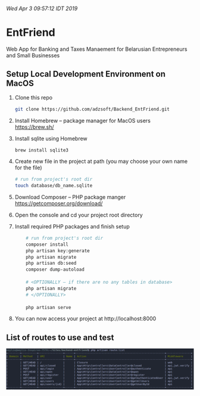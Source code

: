 ###### Wed Apr  3 09:57:12 IDT 2019

# EntFriend  
Web App for Banking and Taxes Manaement for Belarusian Entrepreneurs and Small Businesses  



## Setup Local Development Environment on MacOS

1. Clone this repo  
    ``` bash
    git clone https://github.com/adzsoft/Backend_EntFriend.git
    ```

1. Install Homebrew – package manager for MacOS users  
    https://brew.sh/

1. Install sqlite using Homebrew  
    ```
    brew install sqlite3
    ```

1. Create new file in the project at path (you may choose your own name for the file)  
    ``` bash
    # run from project's root dir  
    touch database/db_name.sqlite
    ```

1. Download Composer – PHP package manger  
    https://getcomposer.org/download/  

1. Open the console and cd your project root directory  

1. Install required PHP packages and finish setup  
    ``` bash
        # run from project's root dir  
        composer install  
        php artisan key:generate  
        php artisan migrate  
        php artisan db:seed  
        composer dump-autoload  

        # <OPTIONALLY – if there are no any tables in database>
        php artisan migrate  
        # </OPTIONALLY>
        
        php artisan serve  
    ```

1. You can now access your project at http://localhost:8000

## List of routes to use and test 
![List of routes](routes.png)
